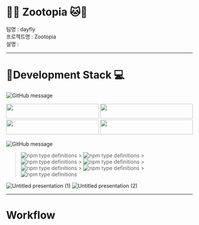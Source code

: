 # **:tiger::monkey_face: Zootopia :cat::dog:**

<p>
팀명 : dayfly<br>
프로젝트명 : Zootopia<br>
설명 :

---

# :rainbow:**Development Stack :computer:**

![GitHub message](https://img.shields.io/badge/STACK-FRONT-lightgrey?style=for-the-badge)

<img width="250px" height="40px" src="https://img.shields.io/badge/Front--end-javascript-yellow?style=flat-square&logo=JAVAscript"/>
<img width="250px" height="40px" src="https://img.shields.io/badge/Front--end-react-blue?style=flat-square&logo=react"/>
<img width="250px" height="40px" src="https://img.shields.io/badge/Front--end-HTML5-red?style=flat-square&logo=html5" />
<img width="250px" height="40px" src="https://img.shields.io/badge/Front--end-CSS3-blue?style=flat-square&logo=css3" />


![GitHub message](https://img.shields.io/badge/STACK-BACK-lightgrey?style=for-the-badge)

> ![npm type definitions](https://img.shields.io/badge/Back--end-node.js-green?style=flat-square&logo=node.js) > ![npm type definitions](https://img.shields.io/badge/Back--end-express-9cf?style=flat-square&logo=node.js) > ![npm type definitions](https://img.shields.io/badge/Back--end-mySQL-orange?style=flat-square&logo=mysql) > ![npm type definitions](https://img.shields.io/badge/back--end-JWT-purple?style=flat-square&logo=JSON%20Web%20Tokens) > ![npm type definitions](https://img.shields.io/badge/backend-mongoose-darkgreen?style=flat-square&logo=mongoose) > ![npm type definitions](https://img.shields.io/badge/backend-mongoDB-darkgreen) > ![npm type definitions](https://img.shields.io/badge/backend-Sequelize-blue)

![Untitled presentation (1)](https://user-images.githubusercontent.com/68838884/102682428-b5ad3400-420c-11eb-9480-fcb08ee343ff.png)
![Untitled presentation (2)](https://user-images.githubusercontent.com/68838884/102682430-bcd44200-420c-11eb-9839-eff5347c3760.png)

---
# **Workflow**
